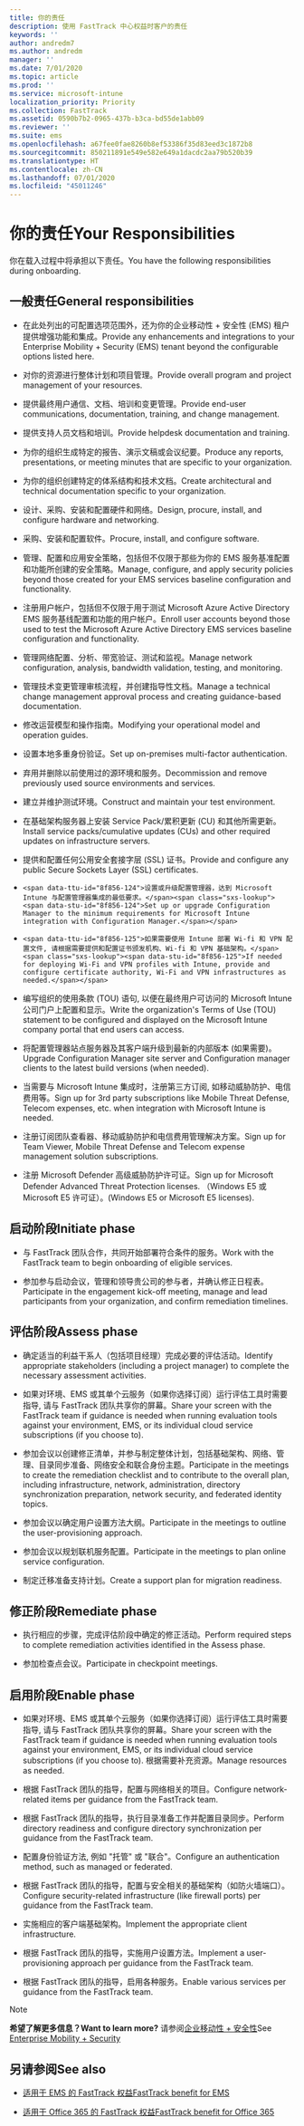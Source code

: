 ```yaml
---
title: 你的责任
description: 使用 FastTrack 中心权益时客户的责任
keywords: ''
author: andredm7
ms.author: andredm
manager: ''
ms.date: 7/01/2020
ms.topic: article
ms.prod: ''
ms.service: microsoft-intune
localization_priority: Priority
ms.collection: FastTrack
ms.assetid: 0590b7b2-0965-437b-b3ca-bd55de1abb09
ms.reviewer: ''
ms.suite: ems
ms.openlocfilehash: a67fee0fae8260b8ef53386f35d83eed3c1872b8
ms.sourcegitcommit: 850211891e549e582e649a1dacdc2aa79b520b39
ms.translationtype: HT
ms.contentlocale: zh-CN
ms.lasthandoff: 07/01/2020
ms.locfileid: "45011246"
---
```

# <a name="your-responsibilities"></a><span data-ttu-id="8f856-103">你的责任</span><span class="sxs-lookup"><span data-stu-id="8f856-103">Your Responsibilities</span></span>

<span data-ttu-id="8f856-104">你在载入过程中将承担以下责任。</span><span class="sxs-lookup"><span data-stu-id="8f856-104">You have the following responsibilities during onboarding.</span></span>

## <a name="general-responsibilities"></a><span data-ttu-id="8f856-105">一般责任</span><span class="sxs-lookup"><span data-stu-id="8f856-105">General responsibilities</span></span>

-   <span data-ttu-id="8f856-106">在此处列出的可配置选项范围外，还为你的企业移动性 + 安全性 (EMS) 租户提供增强功能和集成。</span><span class="sxs-lookup"><span data-stu-id="8f856-106">Provide any enhancements and integrations to your Enterprise Mobility + Security (EMS) tenant beyond the configurable options listed here.</span></span>

-   <span data-ttu-id="8f856-107">对你的资源进行整体计划和项目管理。</span><span class="sxs-lookup"><span data-stu-id="8f856-107">Provide overall program and project management of your resources.</span></span>

-   <span data-ttu-id="8f856-108">提供最终用户通信、文档、培训和变更管理。</span><span class="sxs-lookup"><span data-stu-id="8f856-108">Provide end-user communications, documentation, training, and change management.</span></span>

-   <span data-ttu-id="8f856-109">提供支持人员文档和培训。</span><span class="sxs-lookup"><span data-stu-id="8f856-109">Provide helpdesk documentation and training.</span></span>

-   <span data-ttu-id="8f856-110">为你的组织生成特定的报告、演示文稿或会议纪要。</span><span class="sxs-lookup"><span data-stu-id="8f856-110">Produce any reports, presentations, or meeting minutes that are specific to your organization.</span></span>

-   <span data-ttu-id="8f856-111">为你的组织创建特定的体系结构和技术文档。</span><span class="sxs-lookup"><span data-stu-id="8f856-111">Create architectural and technical documentation specific to your organization.</span></span>

-   <span data-ttu-id="8f856-112">设计、采购、安装和配置硬件和网络。</span><span class="sxs-lookup"><span data-stu-id="8f856-112">Design, procure, install, and configure hardware and networking.</span></span>

-   <span data-ttu-id="8f856-113">采购、安装和配置软件。</span><span class="sxs-lookup"><span data-stu-id="8f856-113">Procure, install, and configure software.</span></span>

-   <span data-ttu-id="8f856-114">管理、配置和应用安全策略，包括但不仅限于那些为你的 EMS 服务基准配置和功能所创建的安全策略。</span><span class="sxs-lookup"><span data-stu-id="8f856-114">Manage, configure, and apply security policies beyond those created for your EMS services baseline configuration and functionality.</span></span>

-   <span data-ttu-id="8f856-115">注册用户帐户，包括但不仅限于用于测试 Microsoft Azure Active Directory EMS 服务基线配置和功能的用户帐户。</span><span class="sxs-lookup"><span data-stu-id="8f856-115">Enroll user accounts beyond those used to test the Microsoft Azure Active Directory EMS services baseline configuration and functionality.</span></span>

-   <span data-ttu-id="8f856-116">管理网络配置、分析、带宽验证、测试和监视。</span><span class="sxs-lookup"><span data-stu-id="8f856-116">Manage network configuration, analysis, bandwidth validation, testing, and monitoring.</span></span>

-   <span data-ttu-id="8f856-117">管理技术变更管理审核流程，并创建指导性文档。</span><span class="sxs-lookup"><span data-stu-id="8f856-117">Manage a technical change management approval process and creating guidance-based documentation.</span></span>

-   <span data-ttu-id="8f856-118">修改运营模型和操作指南。</span><span class="sxs-lookup"><span data-stu-id="8f856-118">Modifying your operational model and operation guides.</span></span>

-   <span data-ttu-id="8f856-119">设置本地多重身份验证。</span><span class="sxs-lookup"><span data-stu-id="8f856-119">Set up on-premises multi-factor authentication.</span></span>

-   <span data-ttu-id="8f856-120">弃用并删除以前使用过的源环境和服务。</span><span class="sxs-lookup"><span data-stu-id="8f856-120">Decommission and remove previously used source environments and services.</span></span>

-   <span data-ttu-id="8f856-121">建立并维护测试环境。</span><span class="sxs-lookup"><span data-stu-id="8f856-121">Construct and maintain your test environment.</span></span>

-   <span data-ttu-id="8f856-122">在基础架构服务器上安装 Service Pack/累积更新 (CU) 和其他所需更新。</span><span class="sxs-lookup"><span data-stu-id="8f856-122">Install service packs/cumulative updates (CUs) and other required updates on infrastructure servers.</span></span>

-   <span data-ttu-id="8f856-123">提供和配置任何公用安全套接字层 (SSL) 证书。</span><span class="sxs-lookup"><span data-stu-id="8f856-123">Provide and configure any public Secure Sockets Layer (SSL) certificates.</span></span>

-     <span data-ttu-id="8f856-124">设置或升级配置管理器，达到 Microsoft Intune 与配置管理器集成的最低要求。</span><span class="sxs-lookup"><span data-stu-id="8f856-124">Set up or upgrade Configuration Manager to the minimum requirements for Microsoft Intune integration with Configuration Manager.</span></span>

-     <span data-ttu-id="8f856-125">如果需要使用 Intune 部署 Wi-fi 和 VPN 配置文件, 请根据需要提供和配置证书颁发机构、Wi-fi 和 VPN 基础架构。</span><span class="sxs-lookup"><span data-stu-id="8f856-125">If needed for deploying Wi-Fi and VPN profiles with Intune, provide and configure certificate authority, Wi-Fi and VPN infrastructures as needed.</span></span>

-   <span data-ttu-id="8f856-126">编写组织的使用条款 (TOU) 语句, 以便在最终用户可访问的 Microsoft Intune 公司门户上配置和显示。</span><span class="sxs-lookup"><span data-stu-id="8f856-126">Write the organization's Terms of Use (TOU) statement to be configured and displayed on the Microsoft Intune company portal that end users can access.</span></span>

-   <span data-ttu-id="8f856-127">将配置管理器站点服务器及其客户端升级到最新的内部版本 (如果需要)。</span><span class="sxs-lookup"><span data-stu-id="8f856-127">Upgrade Configuration Manager site server and Configuration manager clients to the latest build versions (when needed).</span></span>

-   <span data-ttu-id="8f856-128">当需要与 Microsoft Intune 集成时，注册第三方订阅, 如移动威胁防护、电信费用等。</span><span class="sxs-lookup"><span data-stu-id="8f856-128">Sign up for 3rd party subscriptions like Mobile Threat Defense, Telecom expenses, etc. when integration with Microsoft Intune is needed.</span></span>

-   <span data-ttu-id="8f856-129">注册订阅团队查看器、移动威胁防护和电信费用管理解决方案。</span><span class="sxs-lookup"><span data-stu-id="8f856-129">Sign up for Team Viewer, Mobile Threat Defense and Telecom expense management solution subscriptions.</span></span>

-   <span data-ttu-id="8f856-130">注册 Microsoft Defender 高级威胁防护许可证。</span><span class="sxs-lookup"><span data-stu-id="8f856-130">Sign up for Microsoft Defender Advanced Threat Protection licenses.</span></span> <span data-ttu-id="8f856-131">（Windows E5 或 Microsoft E5 许可证）。</span><span class="sxs-lookup"><span data-stu-id="8f856-131">(Windows E5 or Microsoft E5 licenses).</span></span>

## <a name="initiate-phase"></a><span data-ttu-id="8f856-132">启动阶段</span><span class="sxs-lookup"><span data-stu-id="8f856-132">Initiate phase</span></span>

-   <span data-ttu-id="8f856-133">与 FastTrack 团队合作，共同开始部署符合条件的服务。</span><span class="sxs-lookup"><span data-stu-id="8f856-133">Work with the FastTrack team to begin onboarding of eligible services.</span></span>

-   <span data-ttu-id="8f856-134">参加参与启动会议，管理和领导贵公司的参与者，并确认修正日程表。</span><span class="sxs-lookup"><span data-stu-id="8f856-134">Participate in the engagement kick-off meeting, manage and lead participants from your organization, and confirm remediation timelines.</span></span>

## <a name="assess-phase"></a><span data-ttu-id="8f856-135">评估阶段</span><span class="sxs-lookup"><span data-stu-id="8f856-135">Assess phase</span></span>

-   <span data-ttu-id="8f856-136">确定适当的利益干系人（包括项目经理）完成必要的评估活动。</span><span class="sxs-lookup"><span data-stu-id="8f856-136">Identify appropriate stakeholders (including a project manager) to complete the necessary assessment activities.</span></span>

-   <span data-ttu-id="8f856-137">如果对环境、EMS 或其单个云服务（如果你选择订阅）运行评估工具时需要指导, 请与 FastTrack 团队共享你的屏幕。</span><span class="sxs-lookup"><span data-stu-id="8f856-137">Share your screen with the FastTrack team if guidance is needed when running evaluation tools against your environment, EMS, or its individual cloud service subscriptions (if you choose to).</span></span>

-   <span data-ttu-id="8f856-138">参加会议以创建修正清单，并参与制定整体计划，包括基础架构、网络、管理、目录同步准备、网络安全和联合身份主题。</span><span class="sxs-lookup"><span data-stu-id="8f856-138">Participate in the meetings to create the remediation checklist and to contribute to the overall plan, including infrastructure, network, administration, directory synchronization preparation, network security, and federated identity topics.</span></span>

-   <span data-ttu-id="8f856-139">参加会议以确定用户设置方法大纲。</span><span class="sxs-lookup"><span data-stu-id="8f856-139">Participate in the meetings to outline the user-provisioning approach.</span></span>

-   <span data-ttu-id="8f856-140">参加会议以规划联机服务配置。</span><span class="sxs-lookup"><span data-stu-id="8f856-140">Participate in the meetings to plan online service configuration.</span></span>

-   <span data-ttu-id="8f856-141">制定迁移准备支持计划。</span><span class="sxs-lookup"><span data-stu-id="8f856-141">Create a support plan for migration readiness.</span></span>

## <a name="remediate-phase"></a><span data-ttu-id="8f856-142">修正阶段</span><span class="sxs-lookup"><span data-stu-id="8f856-142">Remediate phase</span></span>

-   <span data-ttu-id="8f856-143">执行相应的步骤，完成评估阶段中确定的修正活动。</span><span class="sxs-lookup"><span data-stu-id="8f856-143">Perform required steps to complete remediation activities identified in the Assess phase.</span></span>

-   <span data-ttu-id="8f856-144">参加检查点会议。</span><span class="sxs-lookup"><span data-stu-id="8f856-144">Participate in checkpoint meetings.</span></span>

## <a name="enable-phase"></a><span data-ttu-id="8f856-145">启用阶段</span><span class="sxs-lookup"><span data-stu-id="8f856-145">Enable phase</span></span>

-   <span data-ttu-id="8f856-146">如果对环境、EMS 或其单个云服务（如果你选择订阅）运行评估工具时需要指导, 请与 FastTrack 团队共享你的屏幕。</span><span class="sxs-lookup"><span data-stu-id="8f856-146">Share your screen with the FastTrack team if guidance is needed when running evaluation tools against your environment, EMS, or its individual cloud service subscriptions (if you choose to).</span></span> <span data-ttu-id="8f856-147">根据需要补充资源。</span><span class="sxs-lookup"><span data-stu-id="8f856-147">Manage resources as needed.</span></span>

-   <span data-ttu-id="8f856-148">根据 FastTrack 团队的指导，配置与网络相关的项目。</span><span class="sxs-lookup"><span data-stu-id="8f856-148">Configure network-related items per guidance from the FastTrack team.</span></span>

-   <span data-ttu-id="8f856-149">根据 FastTrack 团队的指导，执行目录准备工作并配置目录同步。</span><span class="sxs-lookup"><span data-stu-id="8f856-149">Perform directory readiness and configure directory synchronization per guidance from the FastTrack team.</span></span>

-   <span data-ttu-id="8f856-150">配置身份验证方法, 例如 "托管" 或 "联合"。</span><span class="sxs-lookup"><span data-stu-id="8f856-150">Configure an authentication method, such as managed or federated.</span></span> 

-   <span data-ttu-id="8f856-151">根据 FastTrack 团队的指导，配置与安全相关的基础架构（如防火墙端口）。</span><span class="sxs-lookup"><span data-stu-id="8f856-151">Configure security-related infrastructure (like firewall ports) per guidance from the FastTrack team.</span></span>

-   <span data-ttu-id="8f856-152">实施相应的客户端基础架构。</span><span class="sxs-lookup"><span data-stu-id="8f856-152">Implement the appropriate client infrastructure.</span></span>

-   <span data-ttu-id="8f856-153">根据 FastTrack 团队的指导，实施用户设置方法。</span><span class="sxs-lookup"><span data-stu-id="8f856-153">Implement a user-provisioning approach per guidance from the FastTrack team.</span></span>

-   <span data-ttu-id="8f856-154">根据 FastTrack 团队的指导，启用各种服务。</span><span class="sxs-lookup"><span data-stu-id="8f856-154">Enable various services per guidance from the FastTrack team.</span></span>

> [!NOTE]
> <span data-ttu-id="8f856-155">**希望了解更多信息？**</span><span class="sxs-lookup"><span data-stu-id="8f856-155">**Want to learn more?**</span></span> <span data-ttu-id="8f856-156">请参阅[企业移动性 + 安全性](https://www.microsoft.com/cloud-platform/enterprise-mobility)</span><span class="sxs-lookup"><span data-stu-id="8f856-156">See [Enterprise Mobility + Security](https://www.microsoft.com/cloud-platform/enterprise-mobility)</span></span>

## <a name="see-also"></a><span data-ttu-id="8f856-157">另请参阅</span><span class="sxs-lookup"><span data-stu-id="8f856-157">See also</span></span>

- [<span data-ttu-id="8f856-158">适用于 EMS 的 FastTrack 权益</span><span class="sxs-lookup"><span data-stu-id="8f856-158">FastTrack benefit for EMS</span></span>](EMS-fasttrack-benefit-for-EMS.md)

- [<span data-ttu-id="8f856-159">适用于 Office 365 的 FastTrack 权益</span><span class="sxs-lookup"><span data-stu-id="8f856-159">FastTrack benefit for Office 365</span></span>](O365-fasttrack-benefit-for-office-365.md)

